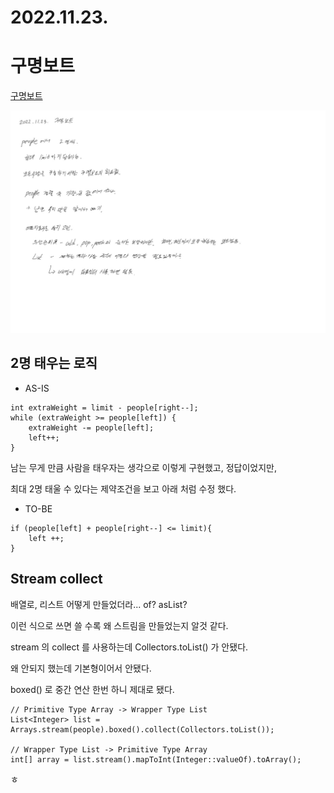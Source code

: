 # 2022.11.23.

# 구명보트

[구명보트](https://school.programmers.co.kr/learn/courses/30/lessons/42885)

![](TIL-114.jpg)

## 2명 태우는 로직

* AS-IS

```
int extraWeight = limit - people[right--];
while (extraWeight >= people[left]) {
    extraWeight -= people[left];
    left++;
}
```

남는 무게 만큼 사람을 태우자는 생각으로 이렇게 구현했고, 정답이었지만,

최대 2명 태울 수 있다는 제약조건을 보고 아래 처럼 수정 했다.

* TO-BE

```
if (people[left] + people[right--] <= limit){
    left ++;
}
```

## Stream collect

배열로, 리스트 어떻게 만들었더라... of? asList?

이런 식으로 쓰면 쓸 수록 왜 스트림을 만들었는지 알것 같다.

stream 의 collect 를 사용하는데 Collectors.toList() 가 안됐다.

왜 안되지 했는데 기본형이어서 안됐다.

boxed() 로 중간 연산 한번 하니 제대로 됐다.

```
// Primitive Type Array -> Wrapper Type List
List<Integer> list = Arrays.stream(people).boxed().collect(Collectors.toList());

// Wrapper Type List -> Primitive Type Array
int[] array = list.stream().mapToInt(Integer::valueOf).toArray();
```
ㅎ